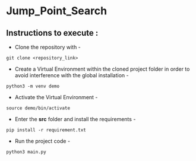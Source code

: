 # Jump_Point_Search

## Instructions to execute : 

- Clone the repository with  - 
```
git clone <repository_link>
```  
- Create a Virtual Environment within the cloned project folder in order to avoid interference with the global installation - 
```
python3 -m venv demo
```
- Activate the Virtual Environment - 
```
source demo/bin/activate
```
- Enter the **src** folder and install the requirements - 
```
pip install -r requirement.txt
```
- Run the project code - 
```
python3 main.py
```
